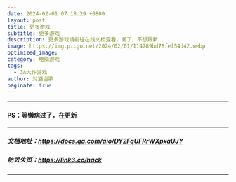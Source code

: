 ```yaml
---
date: 2024-02-01 07:18:29 +0800
layout: post
title: 更多游戏
subtitle: 更多游戏
description: 更多游戏请前往在线文档查看，懒了，不想跟新...
image: https://img.picgo.net/2024/02/01/114789bd78fef54d42.webp
optimized_image:
category: 电脑游戏
tags:
  - 3A大作游戏
author: 对酒当歌
paginate: true
---
```


---

#### PS：等懒病过了，在更新

---

##### 文档地址：<https://docs.qq.com/aio/DY2FqUFRrWXpxaUJY>

##### 防丢失页：<https://link3.cc/hack>

---
